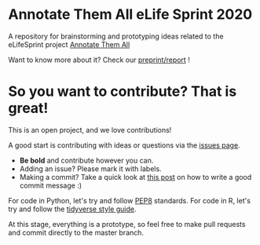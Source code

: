 # Annotate Them All  eLife Sprint 2020
A repository for brainstorming and prototyping ideas related to the eLifeSprint project [Annotate Them All](https://sprint.elifesciences.org/annotate-them-all/) 

Want to know more about it? Check our [preprint/report](https://zenodo.org/record/4279611#.X7VqBXVKgQY) !
 
# So you want to contribute? That is great! 

This is an open project, and we love contributions!

A good start is contributing with ideas or questions via the [issues page](https://github.com/lubianat/annotate_them_all/issues). 

* **Be bold** and contribute however you can.  
* Adding an issue? Please mark it with labels. 
* Making a commit? Take a quick look at [this post](https://chris.beams.io/posts/git-commit/) on how to write a good commit message :)

For code in Python, let's try and follow [PEP8](https://pybit.es/pep8.html) standards.
For code in R, let's try and follow the [tidyverse style guide](https://style.tidyverse.org/).

At this stage, everything is a prototype, so feel free to make pull requests and commit directly to the master branch. 
